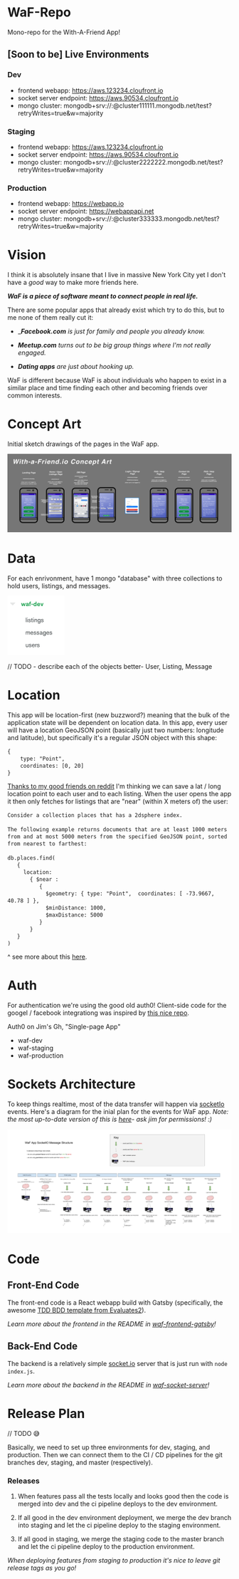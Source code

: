 # WaF-Repo
Mono-repo for the With-A-Friend App!

## [Soon to be] Live Environments

### Dev

- frontend webapp: https://aws.123234.cloufront.io
- socket server endpoint: https://aws.90534.cloufront.io
- mongo cluster: mongodb+srv://<username>:<password>@cluster111111.mongodb.net/test?retryWrites=true&w=majority

### Staging

- frontend webapp: https://aws.123234.cloufront.io
- socket server endpoint: https://aws.90534.cloufront.io
- mongo cluster: mongodb+srv://<username>:<password>@cluster2222222.mongodb.net/test?retryWrites=true&w=majority

### Production 

- frontend webapp: https://webapp.io
- socket server endpoint: https://webappapi.net
- mongo cluster: mongodb+srv://<username>:<password>@cluster333333.mongodb.net/test?retryWrites=true&w=majority

# Vision
I think it is absolutely insane that I live in massive New York City yet I don't have a *good* way to make more friends here. 

_**WaF is a piece of software meant to connect people in real life.**_

There are some popular apps that already exist which try to do this, but to me none of them really cut it: 

- ____Facebook.com__ is just for family and people you already know._

- ___Meetup.com__ turns out to be big group things where I'm not really engaged._

- ___Dating apps__ are just about hooking up._


WaF is different because WaF is about individuals who happen to exist in a similar place and time finding each other and becoming friends over common interests. 


# Concept Art

Initial sketch drawings of the pages in the WaF app. 

<img src="./non-src-images/concept-art/WaF-Concept-Art.png" />

# Data

For each enrivonment, have 1 mongo "database" with three collections to hold users, listings, and messages.

<img src="./non-src-images/engineering-diagrams/mongo-layout-high-level.png" />

// TODO - describe each of the objects better- User, Listing, Message


# Location

This app will be location-first (new buzzword?) meaning that the bulk of the application state will be dependent on location data. In this app, every user will have a location GeoJSON point (basically just two numbers: longitude and latitude), but specifically it's a regular JSON object with this  shape:

```
{
    type: "Point",
    coordinates: [0, 20]
}
```

[Thanks to my good friends on reddit](https://www.reddit.com/r/mongodb/comments/f6oobg/how_to_query_for_users_within_a_certain_distance/) I'm thinking we can save a lat / long location point to each user and to each listing. When the user opens the app it then only fetches for listings that are "near" (within X meters of) the user:

```
Consider a collection places that has a 2dsphere index.

The following example returns documents that are at least 1000 meters from and at most 5000 meters from the specified GeoJSON point, sorted from nearest to farthest:

db.places.find(
   {
     location:
       { $near :
          {
            $geometry: { type: "Point",  coordinates: [ -73.9667, 40.78 ] },
            $minDistance: 1000,
            $maxDistance: 5000
          }
       }
   }
)
```
^ see more about this [here](https://docs.mongodb.com/manual/reference/operator/query/near/#op._S_near).


# Auth

For authentication we're using the good old auth0! Client-side code for the googel / facebook integrationg was inspired by [this nice repo](https://github.com/auth0-blog/gatsby-auth0).

Auth0 on Jim's Gh, "Single-page App"

- waf-dev
- waf-staging
- waf-production

# Sockets Architecture

To keep things realtime, most of the data transfer will happen via [socketIo](https://socket.io/docs/) events. Here's a diagram for the inial plan for the events for WaF app. 
_Note: the most up-to-date version of this is [here](https://docs.google.com/drawings/d/1oxLMYoFBzs7PLJfJP0kSswtDAGsNcgwF3tt53YYzvW4/edit?usp=sharing)- ask jim for permissions! :)_ 


<img src="./non-src-images/engineering-diagrams/WaF-App-SocketIO-Message-Structure.png" />


# Code

## Front-End Code

The front-end code is a React webapp build with Gatsby (specifically, the awesome [TDD BDD template from Evaluates2](https://github.com/Evaluates2/Gatsby-Starter-TypeScript-Redux-TDD-BDD)).

_Learn more about the frontend in the README in [waf-frontend-gatsby](https://github.com/JimLynchCodes/WaF-Repo/tree/master/waf-frontend-gatsby)!_

## Back-End Code

The backend is a relatively simple [socket.io](https://socket.io/docs/) server that is just run with `node index.js`. 

_Learn more about the backend in the README in [waf-socket-server](https://github.com/JimLynchCodes/WaF-Repo/tree/master/waf-socket-server)!_


# Release Plan

// TODO 😅

Basically, we need to set up three environments for dev, staging, and production. Then we can connect them to the CI / CD pipelines for the git branches dev, staging, and master (respectively).

### Releases
1. When features pass all the tests locally and looks good then the code is merged into dev and the ci pipeline deploys to the dev environment. 

2. If all good in the dev environment deployment, we merge the dev branch into staging and let the ci pipeline deploy to the staging environment.

3. If all good in staging, we merge the staging code to the master branch and let the ci pipeline deploy to the production environment.

_When deploying features from staging to production it's nice to leave git release tags as you go!_  
